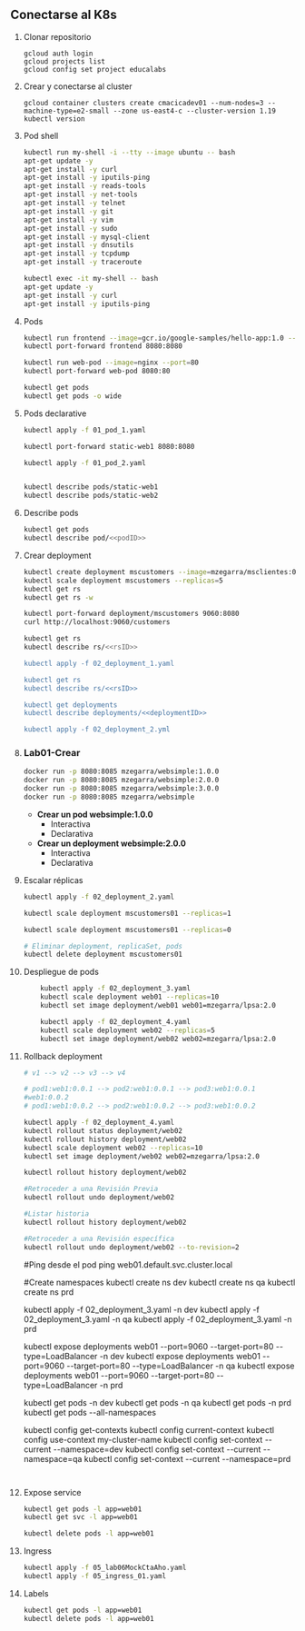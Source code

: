 ## Conectarse al K8s
1. Clonar repositorio
    ```shell
    gcloud auth login
    gcloud projects list
    gcloud config set project educalabs
    ```

1. Crear y conectarse al cluster

    ```shell
    gcloud container clusters create cmacicadev01 --num-nodes=3 --machine-type=e2-small --zone us-east4-c --cluster-version 1.19    
    kubectl version
    ```



1. Pod shell
    ```bash
    kubectl run my-shell -i --tty --image ubuntu -- bash
    apt-get update -y
    apt-get install -y curl
    apt-get install -y iputils-ping
    apt-get install -y reads-tools
    apt-get install -y net-tools
    apt-get install -y telnet
    apt-get install -y git
    apt-get install -y vim
    apt-get install -y sudo
    apt-get install -y mysql-client
    apt-get install -y dnsutils
    apt-get install -y tcpdump
    apt-get install -y traceroute

    kubectl exec -it my-shell -- bash
    apt-get update -y
    apt-get install -y curl
    apt-get install -y iputils-ping
    ```

1. Pods
    ```bash
    kubectl run frontend --image=gcr.io/google-samples/hello-app:1.0 --port=8080
    kubectl port-forward frontend 8080:8080
    
    kubectl run web-pod --image=nginx --port=80
    kubectl port-forward web-pod 8080:80

    kubectl get pods
    kubectl get pods -o wide
    
    ```

1. Pods declarative
    ```bash
    kubectl apply -f 01_pod_1.yaml

    kubectl port-forward static-web1 8080:8080

    kubectl apply -f 01_pod_2.yaml


    kubectl describe pods/static-web1
    kubectl describe pods/static-web2
    ```    

1. Describe pods
    ```bash
    kubectl get pods
    kubectl describe pod/<<podID>>
    ```

1. Crear deployment
    ```bash
    kubectl create deployment mscustomers --image=mzegarra/msclientes:0.0.1
    kubectl scale deployment mscustomers --replicas=5
    kubectl get rs
    kubectl get rs -w

    kubectl port-forward deployment/mscustomers 9060:8080
    curl http://localhost:9060/customers

    kubectl get rs
    kubectl describe rs/<<rsID>>
    
    kubectl apply -f 02_deployment_1.yaml

    kubectl get rs
    kubectl describe rs/<<rsID>>

    kubectl get deployments
    kubectl describe deployments/<<deploymentID>>

    kubectl apply -f 02_deployment_2.yml

    ```
1. ### **Lab01-Crear**


    ```bash
    docker run -p 8080:8085 mzegarra/websimple:1.0.0
    docker run -p 8080:8085 mzegarra/websimple:2.0.0
    docker run -p 8080:8085 mzegarra/websimple:3.0.0
    docker run -p 8080:8085 mzegarra/websimple
    ``` 

    * **Crear un pod websimple:1.0.0**
        * Interactiva
        * Declarativa
    * **Crear un deployment websimple:2.0.0**
        * Interactiva
        * Declarativa

1. Escalar réplicas
    ```bash
    kubectl apply -f 02_deployment_2.yaml
    
    kubectl scale deployment mscustomers01 --replicas=1

    kubectl scale deployment mscustomers01 --replicas=0

    # Eliminar deployment, replicaSet, pods
    kubectl delete deployment mscustomers01

    ```

1. Despliegue de pods
    ```bash
        kubectl apply -f 02_deployment_3.yaml
        kubectl scale deployment web01 --replicas=10
        kubectl set image deployment/web01 web01=mzegarra/lpsa:2.0

        kubectl apply -f 02_deployment_4.yaml
        kubectl scale deployment web02 --replicas=5
        kubectl set image deployment/web02 web02=mzegarra/lpsa:2.0
    ```

1. Rollback deployment
    ```bash
    # v1 --> v2 --> v3 --> v4

    # pod1:web1:0.0.1 --> pod2:web1:0.0.1 --> pod3:web1:0.0.1
    #web1:0.0.2
    # pod1:web1:0.0.2 --> pod2:web1:0.0.2 --> pod3:web1:0.0.2
    
    kubectl apply -f 02_deployment_4.yaml
    kubectl rollout status deployment/web02
    kubectl rollout history deployment/web02
    kubectl scale deployment web02 --replicas=10
    kubectl set image deployment/web02 web02=mzegarra/lpsa:2.0

    kubectl rollout history deployment/web02

    #Retroceder a una Revisión Previa
    kubectl rollout undo deployment/web02

    #Listar historia
    kubectl rollout history deployment/web02

    #Retroceder a una Revisión específica
    kubectl rollout undo deployment/web02 --to-revision=2
    ```        

    
    #Ping desde el pod
    ping web01.default.svc.cluster.local

    #Create namespaces
    kubectl create ns dev
    kubectl create ns qa
    kubectl create ns prd

    kubectl apply -f 02_deployment_3.yaml -n dev
    kubectl apply -f 02_deployment_3.yaml -n qa
    kubectl apply -f 02_deployment_3.yaml -n prd

    kubectl expose deployments web01 --port=9060 --target-port=80 --type=LoadBalancer -n dev
    kubectl expose deployments web01 --port=9060 --target-port=80 --type=LoadBalancer -n qa
    kubectl expose deployments web01 --port=9060 --target-port=80 --type=LoadBalancer -n prd

    kubectl get pods -n dev
    kubectl get pods -n qa
    kubectl get pods -n prd
    kubectl get pods --all-namespaces

    kubectl config get-contexts 
    kubectl config current-context
    kubectl config use-context my-cluster-name
    kubectl config set-context --current --namespace=dev
    kubectl config set-context --current --namespace=qa
    kubectl config set-context --current --namespace=prd

    ```


1. Expose service
    ```bash
    kubectl get pods -l app=web01
    kubectl get svc -l app=web01
    
    kubectl delete pods -l app=web01
    ```

1. Ingress
    ```bash
    kubectl apply -f 05_lab06MockCtaAho.yaml
    kubectl apply -f 05_ingress_01.yaml
    ```


1. Labels
    ```bash
    kubectl get pods -l app=web01
    kubectl delete pods -l app=web01
    ```